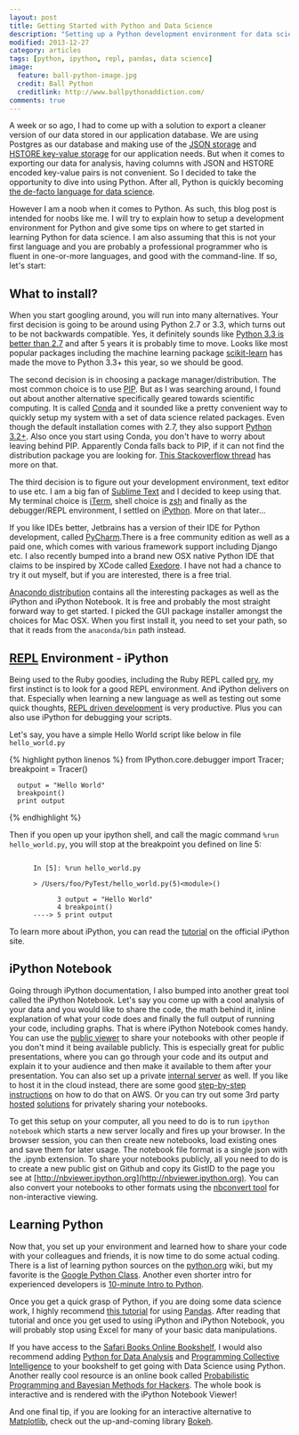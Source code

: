 ```yaml
---
layout: post
title: Getting Started with Python and Data Science
description: "Setting up a Python development environment for data science work."
modified: 2013-12-27
category: articles
tags: [python, ipython, repl, pandas, data science]
image:
  feature: ball-python-image.jpg
  credit: Ball Python
  creditlink: http://www.ballpythonaddiction.com/
comments: true  
---
```


A week or so ago, I had to come up with a solution to export a cleaner version of our data stored in our application database. We are using Postgres as our database and making use of the [JSON storage](http://clarkdave.net/2013/06/what-can-you-do-with-postgresql-and-json/) and [HSTORE key-value storage](http://www.postgresql.org/docs/9.0/static/hstore.html) for our application needs. But when it comes to exporting our data for analysis, having columns with JSON and HSTORE encoded key-value pairs is not convenient. So I decided to take the opportunity to dive into using Python. After all, Python is quickly becoming [the de-facto language for data science](http://www.r-bloggers.com/the-homogenization-of-scientific-computing-or-why-python-is-steadily-eating-other-languages-lunch/). 

However I am a noob when it comes to Python. As such, this blog post is intended for noobs like me. I will try to explain how to setup a development environment for Python and give some tips on where to get started in learning Python for data science. I am also assuming that this is not your first language and you are probably a professional programmer who is fluent in one-or-more languages, and good with the command-line. If so, let's start:

## What to install?

When you start googling around, you will run into many alternatives. Your first decision is going to be around using Python 2.7 or 3.3, which turns out to be not backwards compatible. Yes, it definitely sounds like [Python 3.3 is better than 2.7](https://speakerdeck.com/pyconslides/python-3-dot-3-trust-me-its-better-than-python-2-dot-7-by-dr-brett-cannon) and after 5 years it is probably time to move. Looks like most popular packages including the machine learning package [scikit-learn](https://github.com/scikit-learn/scikit-learn/commit/22dbecccff5b856d1db0c97310f542fbc5df4f64) has made the move to Python 3.3+ this year, so we should be good. 

The second decision is in choosing a package manager/distribution. The most common choice is to use [PIP](https://pip.readthedocs.org/en/latest/). But as I was searching around, I found out about another alternative specifically geared towards scientific computing. It is called [Conda](http://www.continuum.io/blog/conda) and it sounded like a pretty convenient way to quickly setup my system with a set of data science related packages. Even though the default installation comes with 2.7, they also support [Python 3.2+](http://continuum.io/blog/anaconda-python-3). Also once you start using Conda, you don't have to worry about leaving behind PIP. Apparently Conda falls back to PIP, if it can not find the distribution package you are looking for. [This Stackoverflow thread](http://stackoverflow.com/questions/18640305/how-to-keep-track-of-pip-installed-packages-in-an-anaconda-conda-env) has more on that.

The third decision is to figure out your development environment, text editor to use etc. I am a big fan of [Sublime Text](http://www.sublimetext.com/3) and I decided to keep using that. My terminal choice is [iTerm](http://www.iterm2.com/#/section/home), shell choice is [zsh](https://github.com/robbyrussell/oh-my-zsh) and finally as the debugger/REPL environment, I settled on [iPython](http://ipython.org/). More on that later... 

If you like IDEs better, Jetbrains has a version of their IDE for Python development, called [PyCharm](http://www.jetbrains.com/pycharm/).There is a free community edition as well as a paid one, which comes with various framework support including Django etc. I also recently bumped into a brand new OSX native Python IDE that claims to be inspired by XCode called [Exedore](http://celestialteapot.com/exedore/). I have not had a chance to try it out myself, but if you are interested, there is a free trial.

[Anacondo distribution](http://continuum.io/downloads) contains all the interesting packages as well as the iPython and iPython Notebook. It is free and probably the most straight forward way to get started. I picked the GUI package installer amongst the choices for Mac OSX. When you first install it, you need to set your path, so that it reads from the ```anaconda/bin``` path instead. 

## [REPL](http://en.wikipedia.org/wiki/Read%E2%80%93eval%E2%80%93print_loop) Environment - iPython

Being used to the Ruby goodies, including the Ruby REPL called [pry](http://pryrepl.org/), my first instinct is to look for a good REPL environment. And iPython delivers on that. Especially when learning a new language as well as testing out some quick thoughts, [REPL driven development](https://speakerdeck.com/conradirwin/repl-driven-development-with-pry) is very productive. Plus you can also use iPython for debugging your scripts.

Let's say, you have a simple Hello World script like below in file ```hello_world.py```

{% highlight python linenos %}
      from IPython.core.debugger import Tracer; breakpoint = Tracer()
    
      output = "Hello World"
      breakpoint()
      print output
{% endhighlight %}

Then if you open up your ipython shell, and call the magic command ```%run hello_world.py```, you will stop at the breakpoint you defined on line 5:

```

      In [5]: %run hello_world.py

      > /Users/foo/PyTest/hello_world.py(5)<module>()

            3 output = "Hello World"
            4 breakpoint()
      ----> 5 print output

```

To learn more about iPython, you can read the [tutorial](http://ipython.org/ipython-doc/dev/interactive/tutorial.html) on the official iPython site.

## iPython Notebook

Going through iPython documentation, I also bumped into another great tool called the iPython Notebook. Let's say you come up with a cool analysis of your data and you would like to share the code, the math behind it, inline explanation of what your code does and finally the full output of running your code, including graphs. That is where iPython Notebook comes handy. You can use the [public viewer](http://nbviewer.ipython.org/) to share your notebooks with other people if you don't mind it being available publicly. This is especially great for public presentations, where you can go through your code and its output and explain it to your audience and then make it available to them after your presentation. You can also set up a private [internal server](http://nbviewer.ipython.org/github/Unidata/tds-python-workshop/blob/master/ipython-notebook-server.ipynb) as well. If you like to host it in the cloud instead, there are some good [step-by-step instructions](https://gist.github.com/iamatypeofwalrus/5183133) on how to do that on AWS. Or you can try out some 3rd party [hosted](http://www.continuum.io/wakari) [solutions](http://www.picloud.com/) for privately sharing your notebooks.

To get this setup on your computer, all you need to do is to run ``` ipython notebook ``` which starts a new server locally and fires up  your browser. In the browser session, you can then create new notebooks, load existing ones and save them for later usage. The notebook file format is a single json with the .ipynb extension. To share your notebooks publicly, all you need to do is to create a new public gist on Github and copy its GistID to the page you see at [http://nbviewer.ipython.org](http://nbviewer.ipython.org). You can also convert your notebooks to other formats using the [nbconvert tool](http://ipython.org/ipython-doc/stable/interactive/nbconvert.html#nbconvert) for non-interactive viewing.

## Learning Python

Now that, you set up your environment and learned how to share your code with your colleagues and friends, it is now time to do some actual coding. There is a list of learning python sources on the [python.org](https://wiki.python.org/moin/BeginnersGuide/Programmers) wiki, but my favorite is the [Google Python Class](https://developers.google.com/edu/python/). Another even shorter intro for experienced developers is [10-minute Intro to Python](http://www.stavros.io/tutorials/python/).

Once you get a quick grasp of Python, if you are doing some data science work, I highly recommend [this tutorial](http://www.gregreda.com/2013/10/26/intro-to-pandas-data-structures/) for using [Pandas](http://pandas.pydata.org/). After reading that tutorial and once you get used to using iPython and iPython Notebook, you will probably stop using Excel for many of your basic data manipulations.  

If you have access to the [Safari Books Online Bookshelf](https://ssl.safaribooksonline.com/trial), I would also recommend adding [Python for Data Analysis](http://shop.oreilly.com/product/0636920023784.do) and [Programming Collective Intelligence](http://shop.oreilly.com/product/9780596529321.do) to your bookshelf to get going with Data Science using Python. Another really cool resource is an online book called [Probabilistic Programming and Bayesian Methods for Hackers](http://nbviewer.ipython.org/github/CamDavidsonPilon/Probabilistic-Programming-and-Bayesian-Methods-for-Hackers/blob/master/Prologue/Prologue.ipynb). The whole book is interactive and is rendered with the iPython Notebook Viewer!

And one final tip, if you are looking for an interactive alternative to [Matplotlib](http://matplotlib.org/), check out the up-and-coming library [Bokeh](http://bokeh.pydata.org/).


